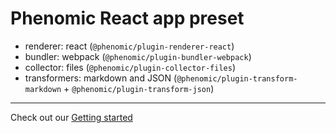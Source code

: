 # Phenomic React app preset

* renderer: react (`@phenomic/plugin-renderer-react`)
* bundler: webpack (`@phenomic/plugin-bundler-webpack`)
* collector: files (`@phenomic/plugin-collector-files`)
* transformers: markdown and JSON (`@phenomic/plugin-transform-markdown` +
  `@phenomic/plugin-transform-json`)

---

Check out our [Getting started](docs/getting-started/README.md)
